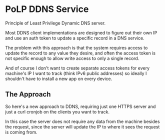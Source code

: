 
# PoLP DDNS Service

Principle of Least Privilege Dynamic DNS server.

Most DDNS client implementations are designed to figure out their own IP and use an auth token to update a specific record in a DNS service.

The problem with this approach is that the system requires access to update the record to any value they desire, and often the access token is not specific enough to allow write access to only a single record.

And of course I don't want to create separate access tokens for every machine's IP I want to track (think IPv6 public addresses) so ideally I shouldn't have to install a new app on every device.

## The Approach

So here's a new approach to DDNS, requiring just one HTTPS server and just a curl cronjob on the clients you want to track.

In this case the server does not require any data from the machine besides the request, since the server will update the IP to where it sees the request is coming from.
